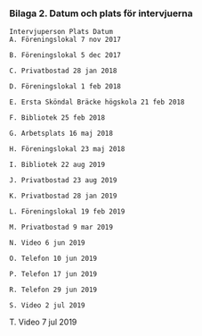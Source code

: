 ### Bilaga 2. Datum och plats för intervjuerna

```
Intervjuperson Plats Datum
A. Föreningslokal 7 nov 2017
```
```
B. Föreningslokal 5 dec 2017
```
```
C. Privatbostad 28 jan 2018
```
```
D. Föreningslokal 1 feb 2018
```
```
E. Ersta Sköndal Bräcke högskola 21 feb 2018
```
```
F. Bibliotek 25 feb 2018
```
```
G. Arbetsplats 16 maj 2018
```
```
H. Föreningslokal 23 maj 2018
```
```
I. Bibliotek 22 aug 2019
```
```
J. Privatbostad 23 aug 2019
```
```
K. Privatbostad 28 jan 2019
```
```
L. Föreningslokal 19 feb 2019
```
```
M. Privatbostad 9 mar 2019
```
```
N. Video 6 jun 2019
```
```
O. Telefon 10 jun 2019
```
```
P. Telefon 17 jun 2019
```
```
R. Telefon 29 jun 2019
```
```
S. Video 2 jul 2019
```

T. Video 7 jul 2019


